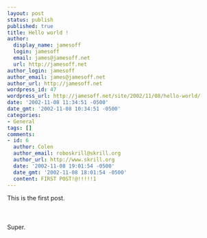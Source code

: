 ```yaml
---
layout: post
status: publish
published: true
title: Hello world !
author:
  display_name: jamesoff
  login: jamesoff
  email: james@jamesoff.net
  url: http://jamesoff.net
author_login: jamesoff
author_email: james@jamesoff.net
author_url: http://jamesoff.net
wordpress_id: 47
wordpress_url: http://jamesoff.net/site/2002/11/08/hello-world/
date: '2002-11-08 11:34:51 -0500'
date_gmt: '2002-11-08 10:34:51 -0500'
categories:
- General
tags: []
comments:
- id: 6
  author: Colen
  author_email: roboskrill@skrill.org
  author_url: http://www.skrill.org
  date: '2002-11-08 19:01:54 -0500'
  date_gmt: '2002-11-08 18:01:54 -0500'
  content: FIRST POST!@!!!!!1
---
```

<p>This is the first post. <br &#47;><br />
<br &#47;><br />
Super.</p>
